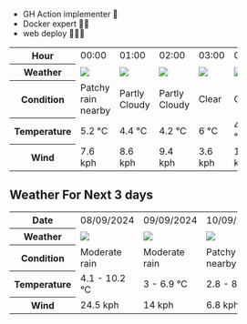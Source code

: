- GH Action implementer 🚀
- Docker expert 🐳🚢
- web deploy 👨🏻‍💻

<div style="width:400px">


<table>
    <tr>
        <th>Hour</th>
        <td>00:00</td><td>01:00</td><td>02:00</td><td>03:00</td><td>04:00</td><td>05:00</td><td>06:00</td><td>07:00</td><td>08:00</td><td>09:00</td><td>10:00</td><td>11:00</td><td>12:00</td><td>13:00</td><td>14:00</td><td>15:00</td><td>16:00</td><td>17:00</td><td>18:00</td><td>19:00</td><td>20:00</td><td>21:00</td><td>22:00</td><td>23:00</td>
    </tr>
    <tr>
        <th>Weather</th>
        <td><img src="https://cdn.weatherapi.com/weather/64x64/night/176.png"></img></td><td><img src="https://cdn.weatherapi.com/weather/64x64/night/116.png"></img></td><td><img src="https://cdn.weatherapi.com/weather/64x64/night/116.png"></img></td><td><img src="https://cdn.weatherapi.com/weather/64x64/night/113.png"></img></td><td><img src="https://cdn.weatherapi.com/weather/64x64/night/113.png"></img></td><td><img src="https://cdn.weatherapi.com/weather/64x64/night/116.png"></img></td><td><img src="https://cdn.weatherapi.com/weather/64x64/night/119.png"></img></td><td><img src="https://cdn.weatherapi.com/weather/64x64/night/116.png"></img></td><td><img src="https://cdn.weatherapi.com/weather/64x64/night/116.png"></img></td><td><img src="https://cdn.weatherapi.com/weather/64x64/day/116.png"></img></td><td><img src="https://cdn.weatherapi.com/weather/64x64/day/122.png"></img></td><td><img src="https://cdn.weatherapi.com/weather/64x64/day/266.png"></img></td><td><img src="https://cdn.weatherapi.com/weather/64x64/day/266.png"></img></td><td><img src="https://cdn.weatherapi.com/weather/64x64/day/266.png"></img></td><td><img src="https://cdn.weatherapi.com/weather/64x64/day/296.png"></img></td><td><img src="https://cdn.weatherapi.com/weather/64x64/day/296.png"></img></td><td><img src="https://cdn.weatherapi.com/weather/64x64/day/266.png"></img></td><td><img src="https://cdn.weatherapi.com/weather/64x64/day/302.png"></img></td><td><img src="https://cdn.weatherapi.com/weather/64x64/day/302.png"></img></td><td><img src="https://cdn.weatherapi.com/weather/64x64/day/296.png"></img></td><td><img src="https://cdn.weatherapi.com/weather/64x64/night/302.png"></img></td><td><img src="https://cdn.weatherapi.com/weather/64x64/night/296.png"></img></td><td><img src="https://cdn.weatherapi.com/weather/64x64/night/143.png"></img></td><td><img src="https://cdn.weatherapi.com/weather/64x64/night/353.png"></img></td>
    </tr>
    <tr>
        <th>Condition</th>
        <td width="200px">Patchy rain nearby</td><td width="200px">Partly Cloudy </td><td width="200px">Partly Cloudy </td><td width="200px">Clear</td><td width="200px">Clear </td><td width="200px">Partly Cloudy </td><td width="200px">Cloudy </td><td width="200px">Partly Cloudy </td><td width="200px">Partly Cloudy </td><td width="200px">Partly Cloudy </td><td width="200px">Overcast </td><td width="200px">Light drizzle</td><td width="200px">Light drizzle</td><td width="200px">Light drizzle</td><td width="200px">Light rain</td><td width="200px">Light rain</td><td width="200px">Light drizzle</td><td width="200px">Moderate rain</td><td width="200px">Moderate rain</td><td width="200px">Light rain</td><td width="200px">Moderate rain</td><td width="200px">Light rain</td><td width="200px">Mist</td><td width="200px">Light rain shower</td>
    </tr>
    <tr>
        <th>Temperature</th>
        <td>5.2 °C</td><td>4.4 °C</td><td>4.2 °C</td><td>6 °C</td><td>4.2 °C</td><td>4.1 °C</td><td>4.2 °C</td><td>4.3 °C</td><td>5.3 °C</td><td>6.9 °C</td><td>8.4 °C</td><td>9 °C</td><td>9.3 °C</td><td>10.2 °C</td><td>9 °C</td><td>8.4 °C</td><td>8.4 °C</td><td>8.1 °C</td><td>7.8 °C</td><td>7.7 °C</td><td>7.5 °C</td><td>7.4 °C</td><td>7.4 °C</td><td>6.8 °C</td>
    </tr>
    <tr>
        <th>Wind</th>
        <td>7.6 kph</td><td>8.6 kph</td><td>9.4 kph</td><td>3.6 kph</td><td>10.4 kph</td><td>10.8 kph</td><td>12.2 kph</td><td>12.6 kph</td><td>13 kph</td><td>13.7 kph</td><td>14.8 kph</td><td>16.9 kph</td><td>16.6 kph</td><td>13 kph</td><td>16.9 kph</td><td>20.5 kph</td><td>22.7 kph</td><td>24.5 kph</td><td>21.6 kph</td><td>18.4 kph</td><td>14 kph</td><td>13.3 kph</td><td>11.9 kph</td><td>11.9 kph</td>
    </tr>
</table>


<div/>

## Weather For Next 3 days

<div style="width:400px">


<table>
    <tr>
        <th>Date</th>
        <td>08/09/2024</td><td>09/09/2024</td><td>10/09/2024</td>
    </tr>
    <tr>
        <th>Weather</th>
        <td><img src="https://cdn.weatherapi.com/weather/64x64/day/302.png"/></td><td><img src="https://cdn.weatherapi.com/weather/64x64/day/302.png"/></td><td><img src="https://cdn.weatherapi.com/weather/64x64/day/176.png"/></td>
    </tr>
    <tr>
        <th>Condition</th>
        <td width="200px">Moderate rain</td><td width="200px">Moderate rain</td><td width="200px">Patchy rain nearby</td>
    </tr>
    <tr>
        <th>Temperature</th>
        <td>4.1 -  10.2 °C</td><td>3 -  6.9 °C</td><td>2.8 -  8.9 °C</td>
    </tr>
    <tr>
        <th>Wind</th>
        <td>24.5 kph</td><td>14 kph</td><td>6.8 kph</td>
    </tr>
</table>


<div/>



